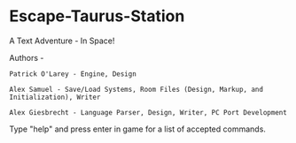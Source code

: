 # Escape-Taurus-Station
A Text Adventure - In Space!

Authors - 
  
    Patrick O'Larey - Engine, Design
  
    Alex Samuel - Save/Load Systems, Room Files (Design, Markup, and Initialization), Writer
  
    Alex Giesbrecht - Language Parser, Design, Writer, PC Port Development

Type "help" and press enter in game for a list of accepted commands. 
